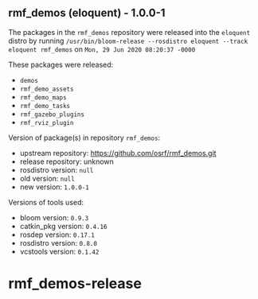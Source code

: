 ## rmf_demos (eloquent) - 1.0.0-1

The packages in the `rmf_demos` repository were released into the `eloquent` distro by running `/usr/bin/bloom-release --rosdistro eloquent --track eloquent rmf_demos` on `Mon, 29 Jun 2020 08:20:37 -0000`

These packages were released:
- `demos`
- `rmf_demo_assets`
- `rmf_demo_maps`
- `rmf_demo_tasks`
- `rmf_gazebo_plugins`
- `rmf_rviz_plugin`

Version of package(s) in repository `rmf_demos`:

- upstream repository: https://github.com/osrf/rmf_demos.git
- release repository: unknown
- rosdistro version: `null`
- old version: `null`
- new version: `1.0.0-1`

Versions of tools used:

- bloom version: `0.9.3`
- catkin_pkg version: `0.4.16`
- rosdep version: `0.17.1`
- rosdistro version: `0.8.0`
- vcstools version: `0.1.42`


# rmf_demos-release